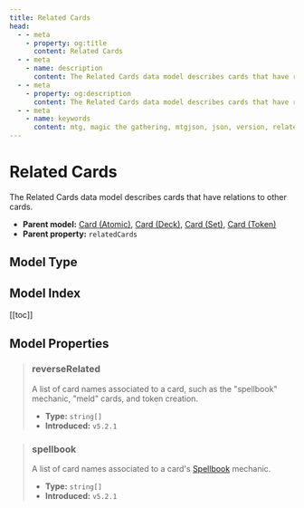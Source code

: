 ```yaml
---
title: Related Cards
head:
  - - meta
    - property: og:title
      content: Related Cards
  - - meta
    - name: description
      content: The Related Cards data model describes cards that have relations to other cards.
  - - meta
    - property: og:description
      content: The Related Cards data model describes cards that have relations to other cards.
  - - meta
    - name: keywords
      content: mtg, magic the gathering, mtgjson, json, version, related cards
---
```


# Related Cards

The Related Cards data model describes cards that have relations to other cards.

- **Parent model:** [Card (Atomic)](/data-models/card-atomic/), [Card (Deck)](/data-models/card-deck/), [Card (Set)](/data-models/card-set/), [Card (Token)](/data-models/card-token/)
- **Parent property:** `relatedCards`

## Model Type

<ModelType type="RelatedCards" />

## Model Index

<PropertyToggler/>

[[toc]]

## Model Properties

> ### reverseRelated <i class="optional"></i>
>
> A list of card names associated to a card, such as the "spellbook" mechanic, "meld" cards, and token creation.
>
> - **Type:** `string[]`
> - **Introduced:** `v5.2.1`

> ### spellbook <i class="optional"></i>
>
> A list of card names associated to a card's [Spellbook](https://mtg.fandom.com/wiki/Spellbook) mechanic.
>
> - **Type:** `string[]`
> - **Introduced:** `v5.2.1`
